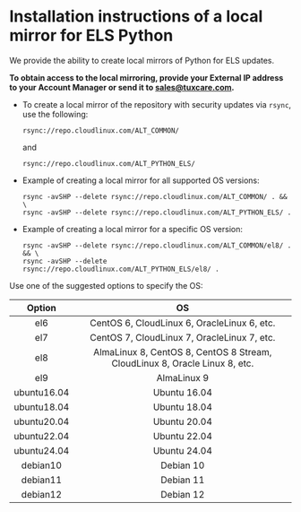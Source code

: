 # Installation instructions of a local mirror for ELS Python

We provide the ability to create local mirrors of Python for ELS updates.

**To obtain access to the local mirroring, provide your External IP address to your Account Manager or send it to [sales@tuxcare.com](mailto:sales@tuxcare.com).**

* To create a local mirror of the repository with security updates via `rsync`, use the following:
  
  <CodeWithCopy>

  ```
  rsync://repo.cloudlinux.com/ALT_COMMON/
  ```

  </CodeWithCopy>

  and

  <CodeWithCopy>

  ```
  rsync://repo.cloudlinux.com/ALT_PYTHON_ELS/
  ```

  </CodeWithCopy>

* Example of creating a local mirror for all supported OS versions:

  <CodeWithCopy>

  ```
  rsync -avSHP --delete rsync://repo.cloudlinux.com/ALT_COMMON/ . && \
  rsync -avSHP --delete rsync://repo.cloudlinux.com/ALT_PYTHON_ELS/ .
  ```

  </CodeWithCopy>

* Example of creating a local mirror for a specific OS version:

  <CodeWithCopy>

  ```
  rsync -avSHP --delete rsync://repo.cloudlinux.com/ALT_COMMON/el8/ . && \
  rsync -avSHP --delete rsync://repo.cloudlinux.com/ALT_PYTHON_ELS/el8/ .
  ```

  </CodeWithCopy>

Use one of the suggested options to specify the OS:

| Option      | OS                                                                         |
| :---------: | :------------------------------------------------------------------------: |
| el6	      | CentOS 6, CloudLinux 6, OracleLinux 6, etc.                                |
| el7         | CentOS 7, CloudLinux 7, OracleLinux 7, etc.                                |
| el8         | AlmaLinux 8, CentOS 8, CentOS 8 Stream, CloudLinux 8, Oracle Linux 8, etc. |
| el9         | AlmaLinux 9                                                                |
| ubuntu16.04 | Ubuntu 16.04                                                               |
| ubuntu18.04 | Ubuntu 18.04                                                               |
| ubuntu20.04 | Ubuntu 20.04                                                               |
| ubuntu22.04 | Ubuntu 22.04                                                               |
| ubuntu24.04 | Ubuntu 24.04                                                               |
| debian10    | Debian 10                                                                  |
| debian11    | Debian 11                                                                  |
| debian12    | Debian 12                                                                  |